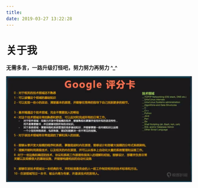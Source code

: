 ```yaml
---
title: 
date: 2019-03-27 13:22:28
---
```


# 关于我


**无需多言，一路升级打怪吧，努力努力再努力 ^_^**

![](Google_score.png)